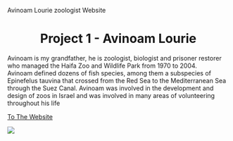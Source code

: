 Avinoam Lourie zoologist Website

<h1 align='center'>
  Project 1 - Avinoam Lourie
</h1>




<p>
  
Avinoam is my grandfather, he is zoologist, biologist and prisoner restorer who managed the Haifa Zoo and Wildlife Park from 1970 to 2004.                  
Avinoam defined dozens of fish species, among them a subspecies of Epinefelus tauvina that crossed from the Red Sea to the Mediterranean Sea through the Suez Canal. 
Avinoam was involved in the development and design of zoos in Israel and was involved in many areas of volunteering throughout his life
</p>

<a href="https://idolou.github.io/AvinoamLourie.github.io/" target="_blank" rel="noopener">To The Website</a>

<img src="https://m.media-amazon.com/images/I/413s+wgmU0L.jpg"><img/>








